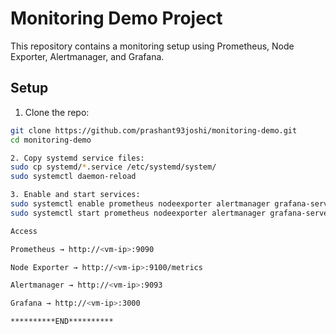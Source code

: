 # Monitoring Demo Project

This repository contains a monitoring setup using Prometheus, Node Exporter, Alertmanager, and Grafana.

## Setup

1. Clone the repo:
```bash
git clone https://github.com/prashant93joshi/monitoring-demo.git
cd monitoring-demo

2. Copy systemd service files:
sudo cp systemd/*.service /etc/systemd/system/
sudo systemctl daemon-reload

3. Enable and start services:
sudo systemctl enable prometheus nodeexporter alertmanager grafana-server
sudo systemctl start prometheus nodeexporter alertmanager grafana-server

Access

Prometheus → http://<vm-ip>:9090

Node Exporter → http://<vm-ip>:9100/metrics

Alertmanager → http://<vm-ip>:9093

Grafana → http://<vm-ip>:3000

**********END**********
